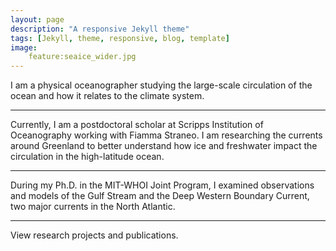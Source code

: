 ```yaml
---
layout: page
description: "A responsive Jekyll theme"
tags: [Jekyll, theme, responsive, blog, template]
image: 
    feature:seaice_wider.jpg
---
```


I am a physical oceanographer studying the large-scale circulation of the ocean and how it relates to the climate system.

---

Currently, I am a postdoctoral scholar at Scripps Institution of Oceanography working with Fiamma Straneo. I am researching the currents around Greenland to better understand how ice and freshwater impact the circulation in the high-latitude ocean. 

---

During my Ph.D. in the MIT-WHOI Joint Program, I examined observations and models of the Gulf Stream and the Deep Western Boundary Current, two major currents in the North Atlantic.

---

View research projects and publications.
